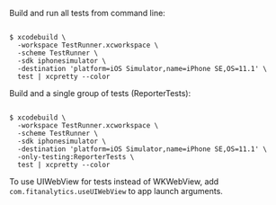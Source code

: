 Build and run all tests from command line:

```

$ xcodebuild \
  -workspace TestRunner.xcworkspace \
  -scheme TestRunner \
  -sdk iphonesimulator \
  -destination 'platform=iOS Simulator,name=iPhone SE,OS=11.1' \
  test | xcpretty --color

```

Build and a single group of tests (ReporterTests):

```

$ xcodebuild \
  -workspace TestRunner.xcworkspace \
  -scheme TestRunner \
  -sdk iphonesimulator \
  -destination 'platform=iOS Simulator,name=iPhone SE,OS=11.1' \
  -only-testing:ReporterTests \
  test | xcpretty --color

```

To use UIWebView for tests instead of WKWebView, add  `com.fitanalytics.useUIWebView` to app launch arguments.

